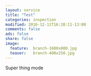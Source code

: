 ```yaml
---
layout: service
title: "Test"
categories: inspection
modified: 2016-12-11T16:28:11-13:00
comments: false
ads: false
share: false
image:
  feature:  branch-1600x800.jpg
  teaser:   branch-400x250.jpg
---
```

Super thing mode
